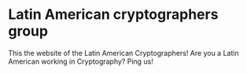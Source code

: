# Latin American cryptographers group

This the website of the Latin American Cryptographers!
Are you a Latin American working in Cryptography? Ping us!

